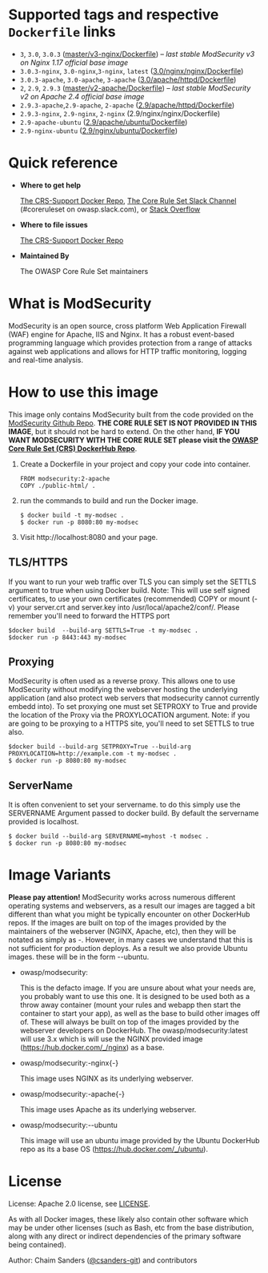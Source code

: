 # Supported tags and respective `Dockerfile` links
* `3`, `3.0`, `3.0.3` ([master/v3-nginx/Dockerfile](https://github.com/CRS-support/modsecurity-docker/blob/master/v3-nginx/Dockerfile)) – *last stable ModSecurity v3 on Nginx 1.17 official base image*
* `3.0.3-nginx`,  `3.0-nginx`,`3-nginx`, `latest` ([3.0/nginx/nginx/Dockerfile](https://github.com/CRS-support/modsecurity-docker/blob/v3/nginx-nginx/Dockerfile))
* `3.0.3-apache`, `3.0-apache`, `3-apache` ([3.0/apache/httpd/Dockerfile](https://github.com/CRS-support/modsecurity-docker/blob/v3/apache-apache/Dockerfile))
* `2`, `2.9`, `2.9.3` ([master/v2-apache/Dockerfile](https://github.com/CRS-support/modsecurity-docker/blob/master/v2-apache/Dockerfile)) – *last stable ModSecurity v2 on Apache 2.4 official base image*
* `2.9.3-apache`,`2.9-apache`, `2-apache` ([2.9/apache/httpd/Dockerfile](https://github.com/CRS-support/modsecurity-docker/blob/v2/apache-apache/Dockerfile))
* `2.9.3-nginx`, `2.9-nginx`, `2-nginx` (2.9/nginx/nginx/Dockerfile)
* `2.9-apache-ubuntu` ([2.9/apache/ubuntu/Dockerfile](https://github.com/CRS-support/modsecurity-docker/blob/v2/ubuntu-apache/Dockerfile))
* `2.9-nginx-ubuntu` ([2.9/nginx/ubuntu/Dockerfile](https://github.com/CRS-support/modsecurity-docker/blob/v2/ubuntu-nginx/Dockerfile))

# Quick reference
* **Where to get help**

   [The CRS-Support Docker Repo](https://github.com/CRS-support/modsecurity-docker), [The Core Rule Set Slack Channel](https://join.slack.com/t/owasp/shared_invite/enQtNjExMTc3MTg0MzU4LTViMDg1MmJiMzMwZGUxZjgxZWQ1MTE0NTBlOTBhNjhhZDIzZTZiNmEwOTJlYjdkMzAxMGVhNDkwNDNiNjZiOWQ) (#coreruleset on owasp.slack.com), or [Stack Overflow](https://stackoverflow.com/questions/tagged/mod-security)

* **Where to file issues**

    [The CRS-Support Docker Repo](https://github.com/CRS-support/modsecurity-docker)

* **Maintained By**

   The OWASP Core Rule Set maintainers

# What is ModSecurity
ModSecurity is an open source, cross platform Web Application Firewall (WAF) engine for Apache, IIS and Nginx. It has a robust event-based programming language which provides protection from a range of attacks against web applications and allows for HTTP traffic monitoring, logging and real-time analysis.

# How to use this image
This image only contains ModSecurity built from the code provided on the [ModSecurity Github Repo](https://github.com/SpiderLabs/ModSecurity). **THE CORE RULE SET IS NOT PROVIDED IN THIS IMAGE**, but it should not be hard to extend. On the other hand, **IF YOU WANT MODSECURITY WITH THE CORE RULE SET please visit the [OWASP Core Rule Set (CRS) DockerHub Repo](https://hub.docker.com/r/owasp/modsecurity-crs/)**.

1. Create a Dockerfile in your project and copy your code into container.

   ```
   FROM modsecurity:2-apache
   COPY ./public-html/ .
   ```

2. run the commands to build and run the Docker image.
   ```
   $ docker build -t my-modsec .
   $ docker run -p 8080:80 my-modsec
   ```

3. Visit http://localhost:8080 and your page.

## TLS/HTTPS
If you want to run your web traffic over TLS you can simply set the SETTLS argument to true when using Docker build. Note: This will use self signed certificates, to use your own certificates (recommended) COPY or mount (-v) your server.crt and server.key into /usr/local/apache2/conf/. Please remember you'll need to forward the HTTPS port

```
$docker build  --build-arg SETTLS=True -t my-modsec .
$docker run -p 8443:443 my-modsec
```

## Proxying
ModSecurity is often used as a reverse proxy. This allows one to use ModSecurity without modifying the webserver hosting the underlying application (and also protect web servers that modsecurity cannot currently embedd into). To set proxying one must set SETPROXY to True and provide the location of the Proxy via the PROXYLOCATION argument. Note: if you are going to be proxying to a HTTPS site, you'll need to set SETTLS to true also.

```
$docker build --build-arg SETPROXY=True --build-arg PROXYLOCATION=http://example.com -t my-modsec .
$ docker run -p 8080:80 my-modsec
```

## ServerName
It is often convenient to set your servername. to do this simply use the SERVERNAME Argument passed to docker build. By default the servername provided is localhost.
```
$ docker build --build-arg SERVERNAME=myhost -t modsec .
$ docker run -p 8080:80 my-modsec
```

# Image Variants
**Please pay attention!**
ModSecurity works across numerous different operating systems and webservers, as a result our images are tagged a bit different than what you might be typically encounter on other DockerHub repos. If the images are built on top of the images provided by the maintainers of the webserver (NGINX, Apache, etc), then they will be notated as simply as <version>-<webserver>. However, in many cases we understand that this is not sufficient for production deploys. As a result we also provide Ubuntu images. these will be in the form <version>-<webserver>-ubuntu.

* owasp/modsecurity:

   This is the defacto image. If you are unsure about what your needs are, you probably want to use this one. It is designed to be used both as a throw away container (mount your rules and webapp then start the container to start your app), as well as the base to build other images off of. These will always be built on top of the images provided by the webserver developers on DockerHub. The owasp/modsecurity:latest will use 3.x which is will use the NGINX provided image (https://hub.docker.com/_/nginx) as a base.

* owasp/modsecurity:-nginx{-<x>}

   This image uses NGINX as its underlying webserver.

* owasp/modsecurity:-apache{-<x>}

   This image uses Apache as its underlying webserver.

* owasp/modsecurity:-<x>-ubuntu

   This image will use an ubuntu image provided by the Ubuntu DockerHub repo as its a base OS (https://hub.docker.com/_/ubuntu).

# License


License: Apache 2.0 license, see [LICENSE](https://github.com/CRS-support/modsecurity-docker/blob/v2/ubuntu-apache/LICENSE).

As with all Docker images, these likely also contain other software which may be under other licenses (such as Bash, etc from the base distribution, along with any direct or indirect dependencies of the primary software being contained).

Author: Chaim Sanders ([@csanders-git](https://github.com/csanders-git)) and contributors
